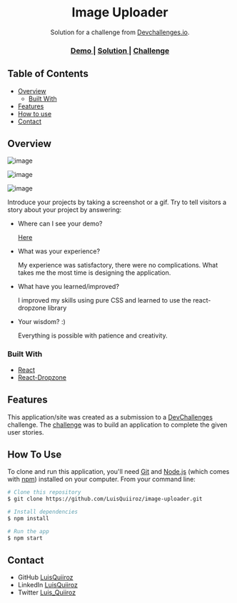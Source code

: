 <!-- Please update value in the {}  -->

<h1 align="center">Image Uploader</h1>

<div align="center">
   Solution for a challenge from  <a href="http://devchallenges.io" target="_blank">Devchallenges.io</a>.
</div>

<div align="center">
  <h3>
    <a href="https://image-uploader-q.netlify.app/">
      Demo
    </a>
    <span> | </span>
    <a href="https://github.com/LuisQuiiroz/image-uploader">
      Solution
    </a>
    <span> | </span>
    <a href="https://devchallenges.io/challenges/O2iGT9yBd6xZBrOcVirx">
      Challenge
    </a>
  </h3>
</div>

<!-- TABLE OF CONTENTS -->

## Table of Contents

- [Overview](#overview)
  - [Built With](#built-with)
- [Features](#features)
- [How to use](#how-to-use)
- [Contact](#contact)

<!-- OVERVIEW -->

## Overview

![image](https://github.com/LuisQuiiroz/image-uploader/assets/93633867/2a027af5-9fbd-4b7d-850e-d8b4da274e9e)

![image](https://github.com/LuisQuiiroz/image-uploader/assets/93633867/0b677771-e938-43a1-9f7b-3a772b227bc6)

![image](https://github.com/LuisQuiiroz/image-uploader/assets/93633867/83132054-99d6-4490-86a5-af6a55aa9c8b)


Introduce your projects by taking a screenshot or a gif. Try to tell visitors a story about your project by answering:

- Where can I see your demo?

  [Here](https://image-uploader-q.netlify.app/)
  
- What was your experience?

  My experience was satisfactory, there were no complications. What takes me the most time is designing the application.
  
- What have you learned/improved?

  I improved my skills using pure CSS and learned to use the react-dropzone library

- Your wisdom? :)

  Everything is possible with patience and creativity.

### Built With

<!-- This section should list any major frameworks that you built your project using. Here are a few examples.-->

- [React](https://react.dev/)
- [React-Dropzone](https://react-dropzone.js.org/)

## Features

<!-- List the features of your application or follow the template. Don't share the figma file here :) -->

This application/site was created as a submission to a [DevChallenges](https://devchallenges.io/challenges) challenge. The [challenge](https://devchallenges.io/challenges/O2iGT9yBd6xZBrOcVirx) was to build an application to complete the given user stories.

## How To Use

<!-- Example: -->

To clone and run this application, you'll need [Git](https://git-scm.com) and [Node.js](https://nodejs.org/en/download/) (which comes with [npm](http://npmjs.com)) installed on your computer. From your command line:

```bash
# Clone this repository
$ git clone https://github.com/LuisQuiiroz/image-uploader.git

# Install dependencies
$ npm install

# Run the app
$ npm start
```


## Contact

- GitHub [LuisQuiiroz](https://github.com/LuisQuiiroz)
- LinkedIn [LuisQuiiroz](https://www.linkedin.com/in/luis-quiiroz/)
- Twitter [Luis_Quiiroz](https://twitter.com/Luis_Quiiroz)

